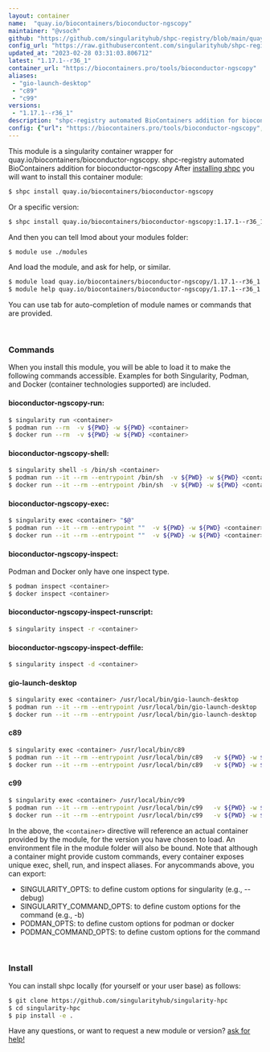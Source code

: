 ```yaml
---
layout: container
name:  "quay.io/biocontainers/bioconductor-ngscopy"
maintainer: "@vsoch"
github: "https://github.com/singularityhub/shpc-registry/blob/main/quay.io/biocontainers/bioconductor-ngscopy/container.yaml"
config_url: "https://raw.githubusercontent.com/singularityhub/shpc-registry/main/quay.io/biocontainers/bioconductor-ngscopy/container.yaml"
updated_at: "2023-02-28 03:31:03.806712"
latest: "1.17.1--r36_1"
container_url: "https://biocontainers.pro/tools/bioconductor-ngscopy"
aliases:
 - "gio-launch-desktop"
 - "c89"
 - "c99"
versions:
 - "1.17.1--r36_1"
description: "shpc-registry automated BioContainers addition for bioconductor-ngscopy"
config: {"url": "https://biocontainers.pro/tools/bioconductor-ngscopy", "maintainer": "@vsoch", "description": "shpc-registry automated BioContainers addition for bioconductor-ngscopy", "latest": {"1.17.1--r36_1": "sha256:be8689fcdbabf1cfd25dc717f4b1d61bf121598e93d55809a463c1477d179660"}, "tags": {"1.17.1--r36_1": "sha256:be8689fcdbabf1cfd25dc717f4b1d61bf121598e93d55809a463c1477d179660"}, "docker": "quay.io/biocontainers/bioconductor-ngscopy", "aliases": {"gio-launch-desktop": "/usr/local/bin/gio-launch-desktop", "c89": "/usr/local/bin/c89", "c99": "/usr/local/bin/c99"}}
---
```


This module is a singularity container wrapper for quay.io/biocontainers/bioconductor-ngscopy.
shpc-registry automated BioContainers addition for bioconductor-ngscopy
After [installing shpc](#install) you will want to install this container module:


```bash
$ shpc install quay.io/biocontainers/bioconductor-ngscopy
```

Or a specific version:

```bash
$ shpc install quay.io/biocontainers/bioconductor-ngscopy:1.17.1--r36_1
```

And then you can tell lmod about your modules folder:

```bash
$ module use ./modules
```

And load the module, and ask for help, or similar.

```bash
$ module load quay.io/biocontainers/bioconductor-ngscopy/1.17.1--r36_1
$ module help quay.io/biocontainers/bioconductor-ngscopy/1.17.1--r36_1
```

You can use tab for auto-completion of module names or commands that are provided.

<br>

### Commands

When you install this module, you will be able to load it to make the following commands accessible.
Examples for both Singularity, Podman, and Docker (container technologies supported) are included.

#### bioconductor-ngscopy-run:

```bash
$ singularity run <container>
$ podman run --rm  -v ${PWD} -w ${PWD} <container>
$ docker run --rm  -v ${PWD} -w ${PWD} <container>
```

#### bioconductor-ngscopy-shell:

```bash
$ singularity shell -s /bin/sh <container>
$ podman run --it --rm --entrypoint /bin/sh  -v ${PWD} -w ${PWD} <container>
$ docker run --it --rm --entrypoint /bin/sh  -v ${PWD} -w ${PWD} <container>
```

#### bioconductor-ngscopy-exec:

```bash
$ singularity exec <container> "$@"
$ podman run --it --rm --entrypoint ""  -v ${PWD} -w ${PWD} <container> "$@"
$ docker run --it --rm --entrypoint ""  -v ${PWD} -w ${PWD} <container> "$@"
```

#### bioconductor-ngscopy-inspect:

Podman and Docker only have one inspect type.

```bash
$ podman inspect <container>
$ docker inspect <container>
```

#### bioconductor-ngscopy-inspect-runscript:

```bash
$ singularity inspect -r <container>
```

#### bioconductor-ngscopy-inspect-deffile:

```bash
$ singularity inspect -d <container>
```


#### gio-launch-desktop

```bash
$ singularity exec <container> /usr/local/bin/gio-launch-desktop
$ podman run --it --rm --entrypoint /usr/local/bin/gio-launch-desktop   -v ${PWD} -w ${PWD} <container> -c " $@"
$ docker run --it --rm --entrypoint /usr/local/bin/gio-launch-desktop   -v ${PWD} -w ${PWD} <container> -c " $@"
```


#### c89

```bash
$ singularity exec <container> /usr/local/bin/c89
$ podman run --it --rm --entrypoint /usr/local/bin/c89   -v ${PWD} -w ${PWD} <container> -c " $@"
$ docker run --it --rm --entrypoint /usr/local/bin/c89   -v ${PWD} -w ${PWD} <container> -c " $@"
```


#### c99

```bash
$ singularity exec <container> /usr/local/bin/c99
$ podman run --it --rm --entrypoint /usr/local/bin/c99   -v ${PWD} -w ${PWD} <container> -c " $@"
$ docker run --it --rm --entrypoint /usr/local/bin/c99   -v ${PWD} -w ${PWD} <container> -c " $@"
```



In the above, the `<container>` directive will reference an actual container provided
by the module, for the version you have chosen to load. An environment file in the
module folder will also be bound. Note that although a container
might provide custom commands, every container exposes unique exec, shell, run, and
inspect aliases. For anycommands above, you can export:

 - SINGULARITY_OPTS: to define custom options for singularity (e.g., --debug)
 - SINGULARITY_COMMAND_OPTS: to define custom options for the command (e.g., -b)
 - PODMAN_OPTS: to define custom options for podman or docker
 - PODMAN_COMMAND_OPTS: to define custom options for the command

<br>

### Install

You can install shpc locally (for yourself or your user base) as follows:

```bash
$ git clone https://github.com/singularityhub/singularity-hpc
$ cd singularity-hpc
$ pip install -e .
```

Have any questions, or want to request a new module or version? [ask for help!](https://github.com/singularityhub/singularity-hpc/issues)